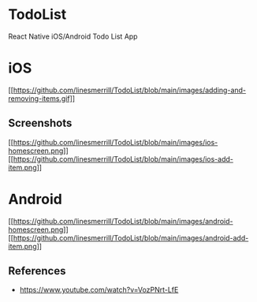 # TodoList

React Native iOS/Android Todo List App

# iOS

[[https://github.com/linesmerrill/TodoList/blob/main/images/adding-and-removing-items.gif]]

## Screenshots

[[https://github.com/linesmerrill/TodoList/blob/main/images/ios-homescreen.png]]
[[https://github.com/linesmerrill/TodoList/blob/main/images/ios-add-item.png]]

# Android

[[https://github.com/linesmerrill/TodoList/blob/main/images/android-homescreen.png]]
[[https://github.com/linesmerrill/TodoList/blob/main/images/android-add-item.png]]

## References

- https://www.youtube.com/watch?v=VozPNrt-LfE
